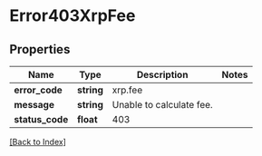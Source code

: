 # Error403XrpFee

## Properties

Name | Type | Description | Notes
------------ | ------------- | ------------- | -------------
**error_code** | **string** | xrp.fee |
**message** | **string** | Unable to calculate fee. |
**status_code** | **float** | 403 |

[[Back to Index]](../index.md)
